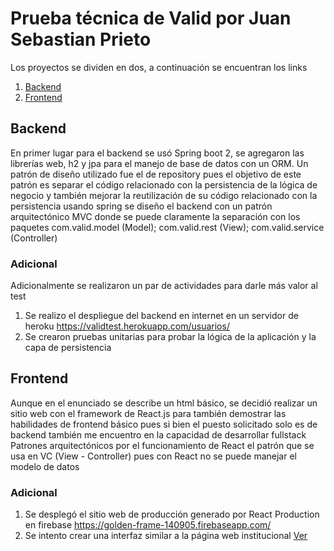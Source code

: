 
# Prueba técnica de Valid por Juan Sebastian Prieto

Los proyectos se dividen en dos, a continuación se encuentran los links
1. [Backend](https://github.com/jsprieto10/backend)
2. [Frontend](https://github.com/jsprieto10/frontend)

## Backend
En primer lugar para el backend se usó Spring boot 2, se agregaron las librerías web, h2 y jpa para el manejo de base de datos con un ORM.
Un patrón de diseño utilizado fue el de repository pues el objetivo de este patrón es separar el código relacionado con la persistencia de la lógica de negocio y también mejorar la reutilización de su código relacionado con la persistencia usando spring se diseño el backend con un patrón arquitectónico
MVC donde se puede claramente la separación con los paquetes com.valid.model (Model); com.valid.rest (View); com.valid.service (Controller) 

### Adicional
Adicionalmente se realizaron un par de actividades para darle más valor al test
1. Se realizo el despliegue del backend en internet en un servidor de heroku https://validtest.herokuapp.com/usuarios/
2. Se crearon pruebas unitarias para probar la lógica de la aplicación y la capa de persistencia

## Frontend
Aunque en el enunciado se describe un html básico, se decidió realizar un sitio web con el framework de React.js para también demostrar las habilidades de frontend básico pues si bien el puesto solicitado solo es de backend también me encuentro en la capacidad de desarrollar fullstack
 Patrones arquitectónicos por el funcionamiento de React el patrón que se usa en VC (View - Controller) pues con React no se puede manejar el modelo de datos

### Adicional
1. Se desplegó el sitio web de producción generado por React Production en firebase https://golden-frame-140905.firebaseapp.com/
2. Se intento crear una interfaz similar a la página web institucional [Ver](https://valid.com/es/)

